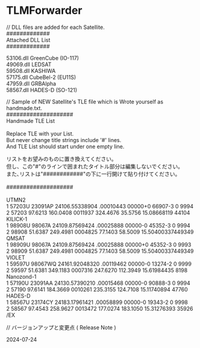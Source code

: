 # TLMForwarder

// DLL files are added for each Satellite.<br>
#############<br>
 Attached DLL List<br>
#############<br>

53106.dll	GreenCube	(IO-117)<br>
49069.dll	LEDSAT<br>
59508.dll	KASHIWA<br>
57175.dll	CubeBel-2	(EU11S)<br>
47959.dll	GRBAlpha<br>
58567.dll	HADES-D		(SO-121)<br>

// Sample of NEW Satellite's TLE file which is Wrote yourself as handmade.txt.<br>
####################<br>
Handmade TLE List<br>
<br>
Replace TLE with your List.<br>
But never change title strings include '#' lines.<br>
And TLE List should start under one empty line.<br>

リストをお望みのものに置き換えてください。<br>
但し、この"#"のラインで囲まれたタイトル部分は編集しないでください。<br>
また､リストは"############"の下に一行開けて貼り付けてください。<br>
<br>
####################<br>
<br>
UTMN2<br>
1 57203U 23091AP  24106.55338904  .00010443  00000+0  66907-3 0  9994<br>
2 57203  97.6213 160.0408 0011937 324.4676  35.5756 15.08668119 44104<br>
KILICK-1<br>
1 98908U 98067A   24109.87569424  .00025888  00000-0  45352-3 0  9994<br>
2 98908  51.6387 249.4981 0004825  77.1403  58.5009 15.50400337449349<br>
QMSAT<br>
1 98909U 98067A   24109.87569424  .00025888  00000+0  45352-3 0  9993<br>
2 98909  51.6387 249.4981 0004825  77.1403  58.5009 15.50400337449349<br>
VIOLET<br>
1 59597U 98067WQ  24161.92048320  .00119462  00000-0  13274-2 0  9999<br>
2 59597  51.6381 349.1183 0007316 247.6270 112.3949 15.61984435  8198<br>
Nanozond-1<br>
1 57190U 23091AA  24130.57390210  .00015468  00000-0  90888-3 0  9994<br>
2 57190  97.6141 184.3669 0010261 235.3155 124.7108 15.11740894 47760<br>
HADES-D<br>
1 58567U 23174CY  24183.17961421  .00058899  00000-0  19343-2 0  9998<br>
2 58567  97.4543 258.9627 0013472 177.0274 183.1050 15.31276393 35926<br>
/EX

// バージョンアップと変更点 ( Release Note )
<dl>
<dt style="width:20%;">2024-07-24</dt>
<dd style="width:20%>ver 2.3.0</dd>
<dd>Visual Studio Codeでソース変更（機能変更無し）。<br>.NET runtimeと分離した。（インストールを促すメッセージを表示。)</dd>

2024-07-07	ver 2.2.4	衛星を新たに選択した時、画面・ファイルを初期化するよう変更

2024-07-05 	ver 2.2.3	フィルタ無しのテスト用衛星[ZZ/ TEST /ZZ]を選択できるようにした。
						（転送はせずファイル出力をチェックするように使用してください。）

2024-07-03	ver 2.2.2	TLEリストをダイアログで選択できるようにした。
						daily-bulletin.txtについては直接WEB指定でもローカルファイルの
						指定でもOK。また homemade.txtという自作ローカルファイルも指定
						可(サンプル添付)

2024-06-29　ver 2.2.1	ローカルフォルダ（例：Documents）にhomemade.txtの名前で作った
						TLEリストからサテライトリストを作成出来るようにした
			iclude DLL	IO-117(53106), LEDSAT(49069), KASHIWA(59508), CubeBel-2(57175)
						GRBAlpha(47959)

2024-06-26	ver 2.2.0	Pythonの仮想環境を又は実環境を必要としない、コンパイルされた
			post_request.exeを使用したモデルに変更
</dl>

